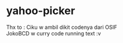 # yahoo-picker
Thx to : Ciku w ambil dikit codenya dari OSIF<br>
         JokoBCD w curry code running text :v<br>
